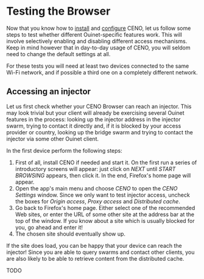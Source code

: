 # Testing the Browser

Now that you know how to [install](install.md) and [configure](settings.md) CENO, let us follow some steps to test whether different Ouinet-specific features work.  This will involve selectively enabling and disabling different access mechanisms.  Keep in mind however that in day-to-day usage of CENO, you will seldom need to change the default settings at all.

For these tests you will need at least two devices connected to the same Wi-Fi network, and if possible a third one on a completely different network.

## Accessing an injector

Let us first check whether your CENO Browser can reach an injector.  This may look trivial but your client will already be exercising several Ouinet features in the process: looking up the injector address in the injector swarm, trying to contact it directly and, if it is blocked by your access provider or country, looking up the bridge swarm and trying to contact the injector via some other Ouinet client.

In the first device perform the following steps:

 1. First of all, install CENO if needed and start it.  On the first run a series of introductory screens will appear: just click on *NEXT* until *START BROWSING* appears, then click it.  In the end, Firefox's home page will appear.
 2. Open the app's main menu and choose *CENO* to open the *CENO Settings* window.  Since we only want to test injector access, uncheck the boxes for *Origin access*, *Proxy access* and *Distributed cache*.
 3. Go back to Firefox's home page.  Either select one of the recommended Web sites, or enter the URL of some other site at the address bar at the top of the window.  If you know about a site which is usually blocked for you, go ahead and enter it!
 4. The chosen site should eventually show up.

If the site does load, you can be happy that your device can reach the injector!  Since you are able to query swarms and contact other clients, you are also likely to be able to retrieve content from the distributed cache.

TODO
